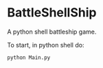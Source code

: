 # BattleShellShip
A python shell battleship game.

To start, in python shell do:
```python
python Main.py
```